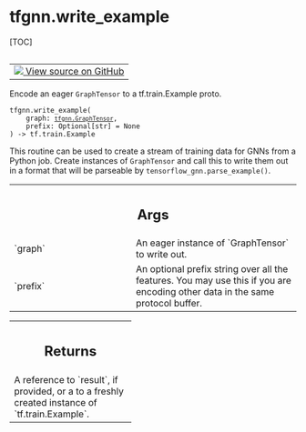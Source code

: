 # tfgnn.write_example

[TOC]

<!-- Insert buttons and diff -->

<table class="tfo-notebook-buttons tfo-api nocontent" align="left">
<td>
  <a target="_blank" href="https://github.com/tensorflow/gnn/tree/master/tensorflow_gnn/graph/graph_tensor_encode.py#L18-L38">
    <img src="https://www.tensorflow.org/images/GitHub-Mark-32px.png" />
    View source on GitHub
  </a>
</td>
</table>



Encode an eager `GraphTensor` to a tf.train.Example proto.

<pre class="devsite-click-to-copy prettyprint lang-py tfo-signature-link">
<code>tfgnn.write_example(
    graph: <a href="../tfgnn/GraphTensor.md"><code>tfgnn.GraphTensor</code></a>,
    prefix: Optional[str] = None
) -> tf.train.Example
</code></pre>



<!-- Placeholder for "Used in" -->

This routine can be used to create a stream of training data for GNNs from a
Python job. Create instances of `GraphTensor` and call this to write them
out in a format that will be parseable by `tensorflow_gnn.parse_example()`.

<!-- Tabular view -->
 <table class="responsive fixed orange">
<colgroup><col width="214px"><col></colgroup>
<tr><th colspan="2"><h2 class="add-link">Args</h2></th></tr>

<tr>
<td>
`graph`
</td>
<td>
An eager instance of `GraphTensor` to write out.
</td>
</tr><tr>
<td>
`prefix`
</td>
<td>
An optional prefix string over all the features. You may use
this if you are encoding other data in the same protocol buffer.
</td>
</tr>
</table>



<!-- Tabular view -->
 <table class="responsive fixed orange">
<colgroup><col width="214px"><col></colgroup>
<tr><th colspan="2"><h2 class="add-link">Returns</h2></th></tr>
<tr class="alt">
<td colspan="2">
A reference to `result`, if provided, or a to a freshly created instance
of `tf.train.Example`.
</td>
</tr>

</table>

